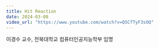 ```yaml
---
title: Hit Reaction
date: 2024-03-08
video_url: "https://www.youtube.com/watch?v=Q5CfTyF3sOQ"
---
```


이경수 교수, 전북대학교 컴퓨터인공지능학부 임명

<!--more-->

<!-- 최근, 저는 전북대학교 컴퓨터인공지능학부의 교수로 임명되었습니다. 이 새로운 역할을 통해, 제가 열정을 가지고 연구해온 분야인 딥 러닝, 특히 연합학습과 표현 학습을 사용한 medical 도메인에서의 응용과 함께, 도메인 적응 및 테스트 타임 학습과 같은 컴퓨터 비전 응용을 더 깊게 탐구하게 될 것입니다.

저의 연구는 AI의 기초 이론부터 시작하여, 이미지 처리를 포함한 다양한 특성화 분야의 어플리케이션에 이르기까지 넓은 범위를 아우릅니다. 저는 이론과 실용 사이의 균형을 중시하며, 우리 삶을 변화시킬 수 있는 혁신적인 기술을 개발하는 데 초점을 맞추고 있습니다.

전북대학교에서의 이 새로운 시작은 저에게 매우 의미가 큽니다. 저는 여기서 학생들에게 지식을 전달하고, 함께 배우며 성장할 기회를 갖게 되어 매우 기쁩니다. 또한, 전 세계의 연구자들과 협력하여 우리 분야의 경계를 넓히고, 의료 분야에서 AI의 잠재력을 극대화하기 위한 연구를 지속해 나갈 것입니다.

마지막으로, 전북대학교 컴퓨터인공지능학부에서의 제 역할이 기대되며, 앞으로 이 분야에서의 여정이 더욱 흥미로운 도전이 될 것이라 확신합니다. 여러분의 지속적인 관심과 지원을 부탁드립니다. -->